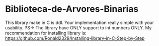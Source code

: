 # Biblioteca-de-Arvores-Binarias
This library make in C is ddl.  Your implementation really simple with your  usability. PS-> The library have ONLY support to  int numbers ONLY.
My recommendation for installing library is: https://github.com/Ronald2329/Installing-library-in-C-Step-by-Step
